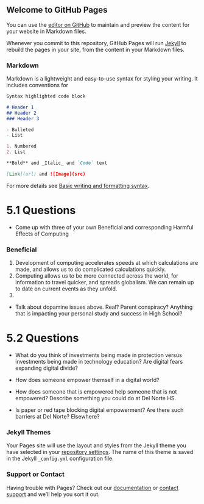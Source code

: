 ## Welcome to GitHub Pages

You can use the [editor on GitHub](https://github.com/3ghin5/hatelace/edit/gh-pages/index.md) to maintain and preview the content for your website in Markdown files.

Whenever you commit to this repository, GitHub Pages will run [Jekyll](https://jekyllrb.com/) to rebuild the pages in your site, from the content in your Markdown files.

### Markdown

Markdown is a lightweight and easy-to-use syntax for styling your writing. It includes conventions for

```markdown
Syntax highlighted code block

# Header 1
## Header 2
### Header 3

- Bulleted
- List

1. Numbered
2. List

**Bold** and _Italic_ and `Code` text

[Link](url) and ![Image](src)
```

For more details see [Basic writing and formatting syntax](https://docs.github.com/en/github/writing-on-github/getting-started-with-writing-and-formatting-on-github/basic-writing-and-formatting-syntax).

# 5.1 Questions

 * Come up with three of your own Beneficial and corresponding Harmful Effects of Computing

### Beneficial

1. Development of computing accelerates speeds at which calculations are made, and allows us to do complicated calculations quickly.
2. Computing allows us to be more connected across the world, for information to travel quicker, and spreads globalism. We can remain up to date on current events as they unfold.
3. 

 * Talk about dopamine issues above. Real? Parent conspiracy? Anything that is impacting your personal study and success in High School?

# 5.2 Questions 

 * What do you think of investments being made in protection versus investments being made in technology education? Are digital fears expanding digital divide?

 * How does someone empower themself in a digital world?

 * How does someone that is empowered help someone that is not empowered? Describe something you could do at Del Norte HS.

 * Is paper or red tape blocking digital empowerment? Are there such barriers at Del Norte? Elsewhere?

### Jekyll Themes

Your Pages site will use the layout and styles from the Jekyll theme you have selected in your [repository settings](https://github.com/3ghin5/hatelace/settings/pages). The name of this theme is saved in the Jekyll `_config.yml` configuration file.

### Support or Contact

Having trouble with Pages? Check out our [documentation](https://docs.github.com/categories/github-pages-basics/) or [contact support](https://support.github.com/contact) and we’ll help you sort it out.

